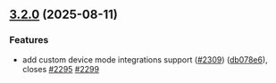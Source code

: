 ## [3.2.0](https://github.com/rudderlabs/rudder-sdk-js/compare/@rudderstack/analytics-js-loading-scripts@3.1.0...@rudderstack/analytics-js-loading-scripts@3.2.0) (2025-08-11)


### Features

* add custom device mode integrations support ([#2309](https://github.com/rudderlabs/rudder-sdk-js/issues/2309)) ([db078e6](https://github.com/rudderlabs/rudder-sdk-js/commit/db078e6bae9ab57a18003ac3fa231be8d94cdcaa)), closes [#2295](https://github.com/rudderlabs/rudder-sdk-js/issues/2295) [#2299](https://github.com/rudderlabs/rudder-sdk-js/issues/2299)

